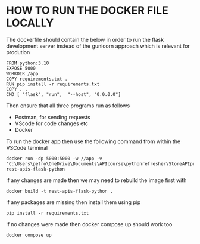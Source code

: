 # HOW TO RUN THE DOCKER FILE LOCALLY

The dockerfile should contain the below in order to run the flask development server instead of the gunicorn approach which is relevant for prodution

```
FROM python:3.10
EXPOSE 5000
WORKDIR /app
COPY requirements.txt .
RUN pip install -r requirements.txt 
COPY . .
CMD [ "flask", "run",  "--host", "0.0.0.0"]
```

Then ensure that all three programs run as follows

- Postman, for sending requests
- VScode for code changes etc
- Docker 

To run the docker app then use the following command from within the VSCode terminal 

```
docker run -dp 5000:5000 -w //app -v "C:\Users\petro\OneDrive\Documents\APIcourse\pythonrefresher\StoreAPIproject://app" rest-apis-flask-python
```

if any changes are made then we may need to rebuild the image first with

```
docker build -t rest-apis-flask-python .
```

if any packages are missing then install them using pip

```
pip install -r requirements.txt
```


if no changes were  made then docker compose up should work too

```
docker compose up
```

